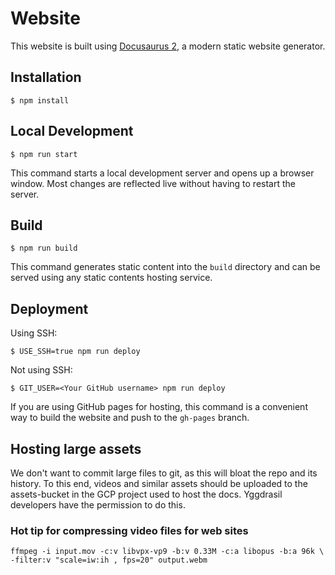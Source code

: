 # Website

This website is built using [Docusaurus 2](https://docusaurus.io/), a modern static website generator.

## Installation

```
$ npm install
```

## Local Development

```
$ npm run start
```

This command starts a local development server and opens up a browser window. Most changes are reflected live without having to restart the server.

## Build

```
$ npm run build
```

This command generates static content into the `build` directory and can be served using any static contents hosting service.

## Deployment

Using SSH:

```
$ USE_SSH=true npm run deploy
```

Not using SSH:

```
$ GIT_USER=<Your GitHub username> npm run deploy
```

If you are using GitHub pages for hosting, this command is a convenient way to build the website and push to the `gh-pages` branch.

## Hosting large assets

We don't want to commit large files to git, as this will bloat the repo and its history. To this end, videos and similar assets should be uploaded to the assets-bucket in the GCP project used to host the docs. Yggdrasil developers have the permission to do this.

### Hot tip for compressing video files for web sites

```
ffmpeg -i input.mov -c:v libvpx-vp9 -b:v 0.33M -c:a libopus -b:a 96k \
-filter:v "scale=iw:ih , fps=20" output.webm
```